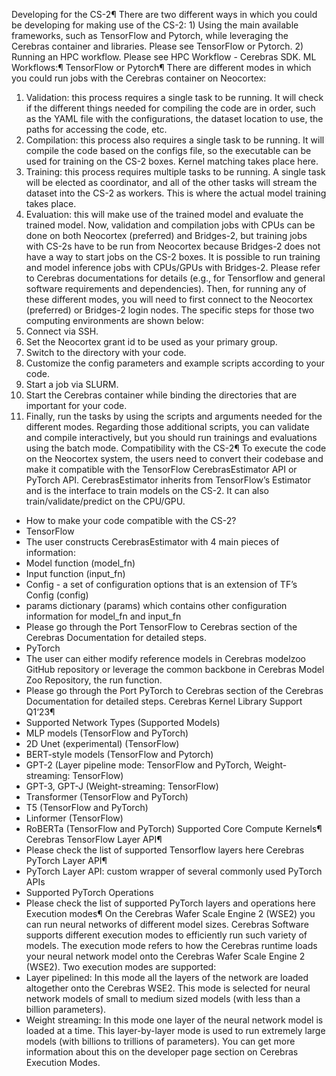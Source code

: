 Developing for the CS-2¶
There are two different ways in which you could be developing for making use of the CS-2: 1) Using the main available frameworks, such as TensorFlow and Pytorch, while leveraging the Cerebras container and libraries. Please see TensorFlow or Pytorch. 2) Running an HPC workflow. Please see HPC Workflow - Cerebras SDK.
ML Workflows:¶
TensorFlow or Pytorch¶
There are different modes in which you could run jobs with the Cerebras container on Neocortex:
1. Validation: this process requires a single task to be running. It will check if the different things needed for compiling the code are in order, such as the YAML file with the configurations, the dataset location to use, the paths for accessing the code, etc.
2. Compilation: this process also requires a single task to be running. It will compile the code based on the configs file, so the executable can be used for training on the CS-2 boxes. Kernel matching takes place here.
3. Training: this process requires multiple tasks to be running. A single task will be elected as coordinator, and all of the other tasks will stream the dataset into the CS-2 as workers. This is where the actual model training takes place.
4. Evaluation: this will make use of the trained model and evaluate the trained model.
Now, validation and compilation jobs with CPUs can be done on both Neocortex (preferred) and Bridges-2, but training jobs with CS-2s have to be run from Neocortex because Bridges-2 does not have a way to start jobs on the CS-2 boxes. It is possible to run training and model inference jobs with CPUs/GPUs with Bridges-2. Please refer to Cerebras documentations for details (e.g., for Tensorflow and general software requirements and dependencies).
Then, for running any of these different modes, you will need to first connect to the Neocortex (preferred) or Bridges-2 login nodes. The specific steps for those two computing environments are shown below:
1. Connect via SSH.
2. Set the Neocortex grant id to be used as your primary group.
3. Switch to the directory with your code.
4. Customize the config parameters and example scripts according to your code.
5. Start a job via SLURM.
6. Start the Cerebras container while binding the directories that are important for your code.
7. Finally, run the tasks by using the scripts and arguments needed for the different modes.
Regarding those additional scripts, you can validate and compile interactively, but you should run trainings and evaluations using the batch mode.
Compatibility with the CS-2¶
To execute the code on the Neocortex system, the users need to convert their codebase and make it compatible with the TensorFlow CerebrasEstimator API or PyTorch API. CerebrasEstimator inherits from TensorFlow’s Estimator and is the interface to train models on the CS-2. It can also train/validate/predict on the CPU/GPU.
* How to make your code compatible with the CS-2?
* TensorFlow
* The user constructs CerebrasEstimator with 4 main pieces of information:
* Model function (model_fn)
* Input function (input_fn)
* Config - a set of configuration options that is an extension of TF’s Config (config)
* params dictionary (params) which contains other configuration information for model_fn and input_fn
* Please go through the Port TensorFlow to Cerebras section of the Cerebras Documentation for detailed steps.
* PyTorch
* The user can either modify reference models in Cerebras modelzoo GitHub repository or leverage the common backbone in Cerebras Model Zoo Repository, the run function.
* Please go through the Port PyTorch to Cerebras section of the Cerebras Documentation for detailed steps.
Cerebras Kernel Library Support Q1‘23¶
* Supported Network Types (Supported Models)
* MLP models (TensorFlow and PyTorch)
* 2D Unet (experimental) (TensorFlow)
* BERT-style models (TensorFlow and Pytorch)
* GPT-2 (Layer pipeline mode: TensorFlow and PyTorch, Weight-streaming: TensorFlow)
* GPT-3, GPT-J (Weight-streaming: TensorFlow)
* Transformer (TensorFlow and PyTorch)
* T5 (TensorFlow and PyTorch)
* Linformer (TensorFlow)
* RoBERTa (TensorFlow and PyTorch)
Supported Core Compute Kernels¶
Cerebras TensorFlow Layer API¶
* Please check the list of supported Tensorflow layers here
Cerebras PyTorch Layer API¶
* PyTorch Layer API: custom wrapper of several commonly used PyTorch APIs
* Supported PyTorch Operations
* Please check the list of supported PyTorch layers and operations here
Execution modes¶
On the Cerebras Wafer Scale Engine 2 (WSE2) you can run neural networks of different model sizes. Cerebras Software supports different execution modes to efficiently run such variety of models.
The execution mode refers to how the Cerebras runtime loads your neural network model onto the Cerebras Wafer Scale Engine 2 (WSE2). Two execution modes are supported:
* Layer pipelined: In this mode all the layers of the network are loaded altogether onto the Cerebras WSE2. This mode is selected for neural network models of small to medium sized models (with less than a billion parameters).
* Weight streaming: In this mode one layer of the neural network model is loaded at a time. This layer-by-layer mode is used to run extremely large models (with billions to trillions of parameters).
You can get more information about this on the developer page section on Cerebras Execution Modes.

